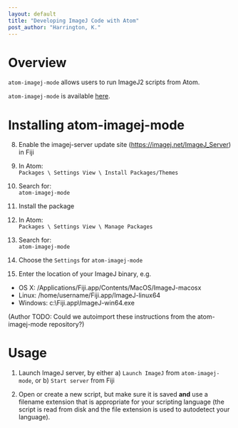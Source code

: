 ```yaml
---
layout: default
title: "Developing ImageJ Code with Atom"
post_author: "Harrington, K."
---
```


# Overview

`atom-imagej-mode` allows users to run ImageJ2 scripts from Atom.

`atom-imagej-mode` is available [here](https://github.com/kephale/atom-imagej-mode).

# Installing atom-imagej-mode

8. Enable the imagej-server update site (https://imagej.net/ImageJ_Server) in Fiji

1. In Atom:  
`Packages \ Settings View \ Install Packages/Themes`

2. Search for:  
`atom-imagej-mode`

3. Install the package

4. In Atom:  
`Packages \ Settings View \ Manage Packages`

5. Search for:  
`atom-imagej-mode`

6. Choose the `Settings` for `atom-imagej-mode`

7. Enter the location of your ImageJ binary, e.g.

- OS X: /Applications/Fiji.app/Contents/MacOS/ImageJ-macosx
- Linux: /home/username/Fiji.app/ImageJ-linux64
- Windows: c:\Fiji.app\ImageJ-win64.exe

(Author TODO: Could we autoimport these instructions from the atom-imagej-mode repository?)

# Usage

1. Launch ImageJ server, by either a) `Launch ImageJ` from `atom-imagej-mode`, or b) `Start server` from Fiji

2. Open or create a new script, but make sure it is saved **and** use a filename extension that is appropriate for your scripting language (the script is read from disk and the file extension is used to autodetect your language).
